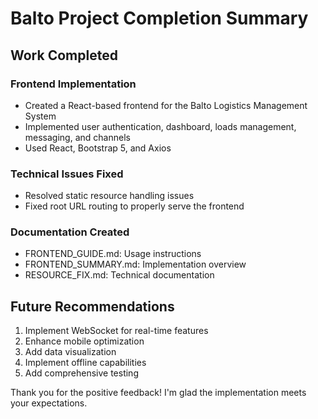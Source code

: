 # Balto Project Completion Summary

## Work Completed

### Frontend Implementation
- Created a React-based frontend for the Balto Logistics Management System
- Implemented user authentication, dashboard, loads management, messaging, and channels
- Used React, Bootstrap 5, and Axios

### Technical Issues Fixed
- Resolved static resource handling issues
- Fixed root URL routing to properly serve the frontend

### Documentation Created
- FRONTEND_GUIDE.md: Usage instructions
- FRONTEND_SUMMARY.md: Implementation overview
- RESOURCE_FIX.md: Technical documentation

## Future Recommendations
1. Implement WebSocket for real-time features
2. Enhance mobile optimization
3. Add data visualization
4. Implement offline capabilities
5. Add comprehensive testing

Thank you for the positive feedback! I'm glad the implementation meets your expectations.